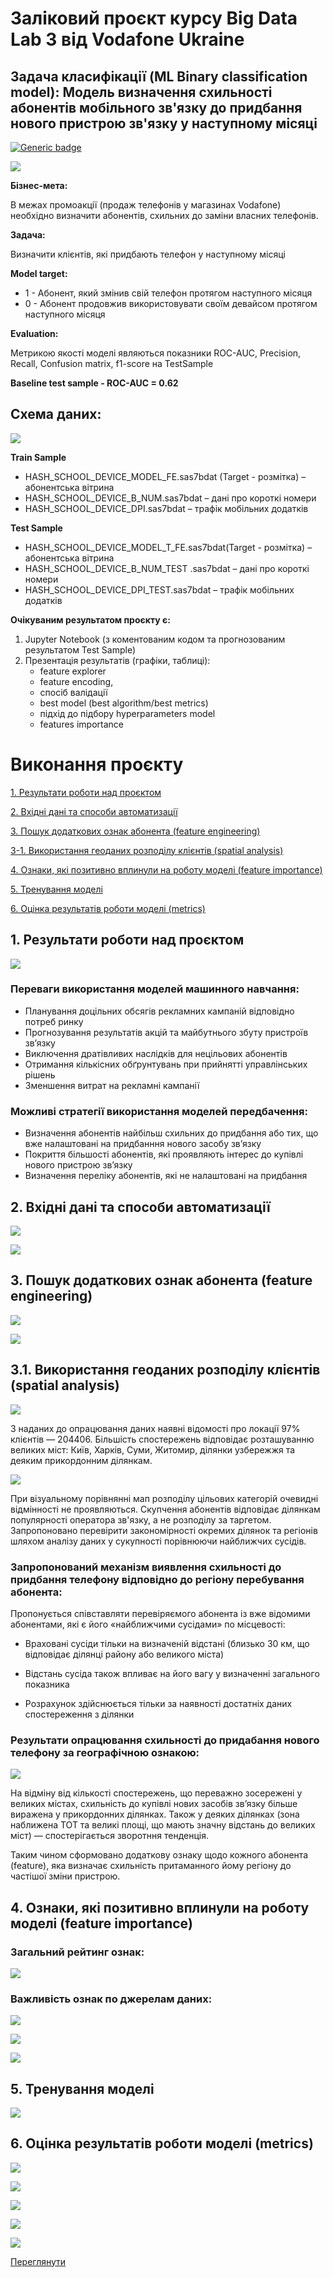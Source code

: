 # **Заліковий проєкт курсу Big Data Lab 3 від Vodafone Ukraine**

## Задача класифікації (ML Binary classification model): Модель визначення схильності абонентів мобільного зв'язку до придбання нового пристрою зв'язку у наступному місяці

[![Generic badge](https://img.shields.io/badge/GO_TO_JUPYTER_NoteBook_FILE-OPEN-blue?style=for-the-badge&logo=jupyter)](https://github.com/OlehOleinikov/ML-exam-project-BDL3/blob/main/bdl_exam_project_.ipynb) 

![](images/00_intro.png)

**Бізнес-мета:**

В межах промоакції (продаж телефонів у магазинах Vodafone) необхідно визначити абонентів, схильних до заміни власних телефонів.

**Задача:** 

Визначити клієнтів, які придбають телефон у наступному місяці

**Model target:**

- 1 - Абонент, який змінив свій телефон протягом наступного місяця
- 0 - Абонент продовжив використовувати своїм девайсом протягом наступного місяця

**Evaluation:**

Метрикою якості моделі являються показники ROC-AUC, Precision, Recall, Confusion matrix, f1-score на TestSample

**Baseline test sample - ROC-AUC = 0.62**


## **Схема даних:**

![](images/00_scheme_.png)


**Train Sample**
- HASH_SCHOOL_DEVICE_MODEL_FE.sas7bdat (Target - розмітка) – абонентська вітрина 
- HASH_SCHOOL_DEVICE_B_NUM.sas7bdat – дані про короткі номери
- HASH_SCHOOL_DEVICE_DPI.sas7bdat – трафік мобільних додатків

**Test Sample**
- HASH_SCHOOL_DEVICE_MODEL_T_FE.sas7bdat(Target - розмітка) – абонентська вітрина 
- HASH_SCHOOL_DEVICE_B_NUM_TEST .sas7bdat – дані про короткі номери
- HASH_SCHOOL_DEVICE_DPI_TEST.sas7bdat – трафік мобільних додатків

**Очікуваним результатом проєкту є:**
1. Jupyter Notebook (з коментованим кодом та прогнозованим результатом Test Sample)
2. Презентація результатів (графіки, таблиці):
    - feature explorer
    - feature encoding,
    - спосіб валідації
    - best model (best algorithm/best metrics)
    - підхід до підбору hyperparameters model
    - features importance
   
# Виконання проєкту

[1. Результати роботи над проєктом](#1-Результати-роботи-над-проєктом)

[2. Вхідні дані та способи автоматизації](#2-Вхідні-дані-та-способи-автоматизації)

[3. Пошук додаткових ознак абонента (feature engineering)](#3-Пошук-додаткових-ознак-абонента-(feature-engineering))

[3-1. Використання геоданих розподілу клієнтів (spatial analysis)](#31-Використання-геоданих-розподілу-клієнтів-(spatial-analysis))

[4. Ознаки, які позитивно вплинули на роботу моделі (feature importance)](#4-Ознаки,-які-позитивно-вплинули-на-роботу-моделі-(feature-importance))

[5. Тренування моделі](#5-Тренування-моделі)

[6. Оцінка результатів роботи моделі (metrics)](#6-Оцінка-результатів-роботи-моделі-(metrics))


## 1. Результати роботи над проєктом

![](images/00_results.png)

### Переваги використання моделей машинного навчання:

- Планування доцільних обсягів рекламних кампаній відповідно потреб ринку
- Прогнозування результатів акцій та майбутнього збуту пристроїв зв’язку
- Виключення дратівливих наслідків для нецільових абонентів
- Отримання кількісних обґрунтувань при прийнятті управлінських рішень
- Зменшення витрат на рекламні кампанії

### Можливі стратегії використання моделей передбачення:
- Визначення абонентів найбільш схильних до придбання або тих, що вже налаштовані на придбанння нового засобу зв’язку
- Покриття більшості абонентів, які проявляють інтерес до купівлі нового пристрою зв’язку 
- Визначення переліку абонентів, які не налаштовані на придбання


## 2. Вхідні дані та способи автоматизації

![](images/02_dataOV.png)

![](images/02_automat.png)

## 3. Пошук додаткових ознак абонента (feature engineering)

![](images/02_fe.png)

![](images/02_fe2.png)

## 3.1. Використання геоданих розподілу клієнтів (spatial analysis)

![](images/03_spatial_ukrmap.png)

З наданих до опрацювання даних наявні відомості про локації 97% клієнтів — 204406. 
Більшість спостережень відповідає розташуванню великих міст: Київ, Харків, Суми, Житомир, ділянки узбережжя та деяким прикордонним ділянкам. 

![](images/03_spatial_compare.png)

При візуальному порівнянні мап розподілу цільових категорій очевидні відмінності не проявляються. Скупчення абонентів відповідає ділянкам популярності оператора зв'язку, а не розподілу за таргетом.
Запропоновано перевірити закономірності окремих ділянок та регіонів шляхом аналізу даних у сукупності порівнюючи найближчих сусідів. 


### Запропонований механізм виявлення схильності до придбання телефону відповідно до регіону перебування абонента:

Пропонується співставляти перевіряємого абонента із вже відомими абонентами, які є його «найближчими сусідами» по місцевості:

- Враховані сусіди тільки на визначеній відстані (близько 30 км, що відповідає ділянці району або великого міста)

- Відстань сусіда також впливає на його вагу у визначенні загального показника 

- Розрахунок здійснюється тільки за наявності достатніх даних спостереження з ділянки

### Результати опрацювання схильності до придабання нового телефону за географічною ознакою:

![](images/03_spatial_real.png)

На відміну від кількості спостережень, що переважно зосережені у великих містах, схильність до купівлі нових засобів зв’язку більше виражена у прикордонних ділянках. Також у деяких ділянках (зона наближена ТОТ та великі площі, що мають значну відстань до великих міст) — спостерігається зворотння тенденція.

Таким чином сформовано додаткову ознаку щодо кожного абонента (feature), яка визначає схильність притаманного йому регіону до частішої зміни пристрою. 

## 4. Ознаки, які позитивно вплинули на роботу моделі (feature importance)

### Загальний рейтинг ознак:

![](images/04_fi.png)

### Важливість ознак по джерелам даних:

![](images/04_fi2.png)

![](images/04_fi3.png)

![](images/04_fi4.png)

## 5. Тренування моделі

![](images/05_trainlgbm.png)

## 6. Оцінка результатів роботи моделі (metrics)

![](images/05_metrics.png)

![](images/05_metrics2.png)

![](images/05_metrics3.png)

![](images/05_metrics5.png)

![](images/05_metrics6.png)

[Переглянути ](#3.-Пошук-додаткових-ознак-абонента-(feature-engineering))

